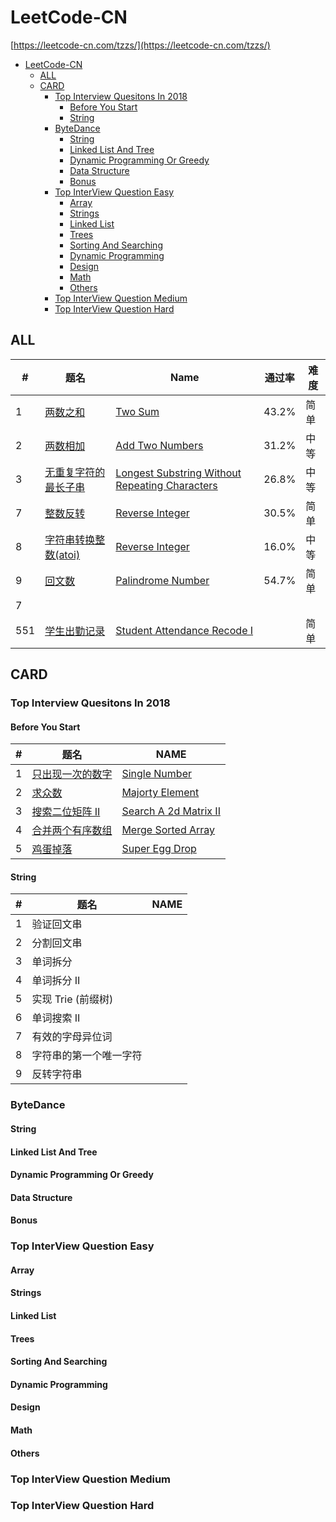 # LeetCode-CN
[https://leetcode-cn.com/tzzs/](https://leetcode-cn.com/tzzs/)

- [LeetCode-CN](#leetcode-cn)
  - [ALL](#all)
  - [CARD](#card)
    - [Top Interview Quesitons In 2018](#top-interview-quesitons-in-2018)
      - [Before You Start](#before-you-start)
      - [String](#string)
    - [ByteDance](#bytedance)
      - [String](#string-1)
      - [Linked List And Tree](#linked-list-and-tree)
      - [Dynamic Programming Or Greedy](#dynamic-programming-or-greedy)
      - [Data Structure](#data-structure)
      - [Bonus](#bonus)
    - [Top InterView Question Easy](#top-interview-question-easy)
      - [Array](#array)
      - [Strings](#strings)
      - [Linked List](#linked-list)
      - [Trees](#trees)
      - [Sorting And Searching](#sorting-and-searching)
      - [Dynamic Programming](#dynamic-programming)
      - [Design](#design)
      - [Math](#math)
      - [Others](#others)
    - [Top InterView Question Medium](#top-interview-question-medium)
    - [Top InterView Question Hard](#top-interview-question-hard)

## ALL
| #    | 题名                                              | Name                                                         | 通过率 | 难度 |
| ---- | ------------------------------------------------- | ------------------------------------------------------------ | ------ | ---- |
| 1    | [两数之和](./ALL/2.add-two-numbers)               | [Two Sum](./ALL/2.add-two-numbers)                           | 43.2%  | 简单 |
| 2    | [两数相加](./ALL/)                                | [Add Two Numbers](./ALL/)                                    | 31.2%  | 中等 |
| 3    | [无重复字符的最长子串](./ALL/)                    | [Longest Substring Without Repeating Characters](./ALL/)     | 26.8%  | 中等 |
| 7    | [整数反转](./ALL/7.reverse-integer)               | [Reverse Integer](./ALL/7.reverse-integer)                   | 30.5%  | 简单 |
| 8    | [字符串转换整数(atoi)](./ALL/)                    | [Reverse Integer](./ALL/)                                    | 16.0%  | 中等 |
| 9    | [回文数](./ALL/)                                  | [Palindrome Number](./ALL/)                                  | 54.7%  | 简单 |
| 7    | [](./ALL/)                                        | [](./ALL/)                                                   |        |      |
| 551  | [学生出勤记录](./ALL/551.学生出勤记录I/JAVA.java) | [Student Attendance Recode I](./ALL/551.学生出勤记录I/JAVA.java) |        | 简单 |

## CARD

### Top Interview Quesitons In 2018
#### Before You Start
| #    | 题名                                                         | NAME                                                         |
| ---- | ------------------------------------------------------------ | ------------------------------------------------------------ |
| 1    | [只出现一次的数字](./explore/interview/card/top-interview-questions-in-2018/261/before-you-start/1106) | [Single Number](./explore/interview/card/top-interview-questions-in-2018/261/before-you-start/1106) |
| 2    | [求众数](./explore/interview/card/top-interview-questions-in-2018/261/before-you-start/1107) | [Majorty Element](./explore/interview/card/top-interview-questions-in-2018/261/before-you-start/1107) |
| 3    | [搜索二位矩阵 II](./explore/interview/card/top-interview-questions-in-2018/261/before-you-start/1108) | [Search A 2d Matrix II](./explore/interview/card/top-interview-questions-in-2018/261/before-you-start/1108) |
| 4    | [合并两个有序数组](./explore/interview/card/top-interview-questions-in-2018/261/before-you-start/1109) | [Merge Sorted Array](./explore/interview/card/top-interview-questions-in-2018/261/before-you-start/1109) |
| 5    | [鸡蛋掉落](./explore/interview/card/top-interview-questions-in-2018/261/before-you-start/1110) | [Super Egg Drop](./explore/interview/card/top-interview-questions-in-2018/261/before-you-start/1110) |
#### String
| #   | 题名                   | NAME |
| --- | ---------------------- | ---- |
| 1   | 验证回文串             |      |
| 2   | 分割回文串             |      |
| 3   | 单词拆分               |      |
| 4   | 单词拆分 II            |      |
| 5   | 实现 Trie (前缀树)     |      |
| 6   | 单词搜索 II            |      |
| 7   | 有效的字母异位词       |      |
| 8   | 字符串的第一个唯一字符 |      |
| 9   | 反转字符串             |      |
### ByteDance
#### String
#### Linked List And Tree
#### Dynamic Programming Or Greedy
#### Data Structure
#### Bonus
### Top InterView Question Easy
#### Array
#### Strings
#### Linked List
#### Trees
#### Sorting And Searching
#### Dynamic Programming
#### Design
#### Math
#### Others
### Top InterView Question Medium
### Top InterView Question Hard
